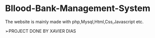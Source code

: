 # Bllood-Bank-Management-System
The website is mainly made with php,Mysql,Html,Css,Javascript etc.


➢PROJECT DONE BY XAVIER DIAS
